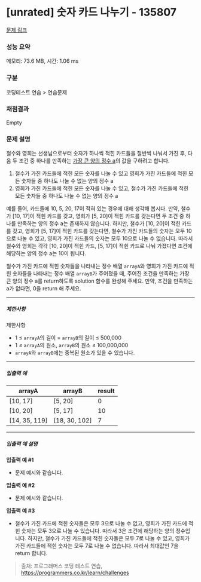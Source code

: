 # [unrated] 숫자 카드 나누기 - 135807 

[문제 링크](https://school.programmers.co.kr/learn/courses/30/lessons/135807) 

### 성능 요약

메모리: 73.6 MB, 시간: 1.06 ms

### 구분

코딩테스트 연습 > 연습문제

### 채점결과

Empty

### 문제 설명

<p>철수와 영희는 선생님으로부터 숫자가 하나씩 적힌 카드들을 절반씩 나눠서 가진 후, 다음 두 조건 중 하나를 만족하는 <u>가장 큰 양의 정수 a</u>의 값을 구하려고 합니다.</p>

<ol>
<li>철수가 가진 카드들에 적힌 모든 숫자를 나눌 수 있고 영희가 가진 카드들에 적힌 모든 숫자들 중 하나도 나눌 수 없는 양의 정수 a</li>
<li>영희가 가진 카드들에 적힌 모든 숫자를 나눌 수 있고, 철수가 가진 카드들에 적힌 모든 숫자들 중 하나도 나눌 수 없는 양의 정수 a</li>
</ol>

<p>예를 들어, 카드들에 10, 5, 20, 17이 적혀 있는 경우에 대해 생각해 봅시다. 만약, 철수가 [10, 17]이 적힌 카드를 갖고, 영희가 [5, 20]이 적힌 카드를 갖는다면 두 조건 중 하나를 만족하는 양의 정수 a는 존재하지 않습니다. 하지만, 철수가 [10, 20]이 적힌 카드를 갖고, 영희가 [5, 17]이 적힌 카드를 갖는다면, 철수가 가진 카드들의 숫자는 모두 10으로 나눌 수 있고, 영희가 가진 카드들의 숫자는 모두 10으로 나눌 수 없습니다. 따라서 철수와 영희는 각각 [10, 20]이 적힌 카드, [5, 17]이 적힌 카드로 나눠 가졌다면 조건에 해당하는 양의 정수 a는 10이 됩니다.</p>

<p>철수가 가진 카드에 적힌 숫자들을 나타내는 정수 배열 <code>arrayA</code>와 영희가 가진 카드에 적힌 숫자들을 나타내는 정수 배열 <code>arrayB</code>가 주어졌을 때, 주어진 조건을 만족하는 가장 큰 양의 정수 a를 return하도록 solution 함수를 완성해 주세요. 만약, 조건을 만족하는 a가 없다면, 0을 return 해 주세요.</p>

<hr>

<h5>제한사항</h5>

<p>제한사항</p>

<ul>
<li>1 ≤ <code>arrayA</code>의 길이 = <code>arrayB</code>의 길이 ≤ 500,000</li>
<li>1 ≤ <code>arrayA</code>의 원소, <code>arrayB</code>의 원소 ≤ 100,000,000</li>
<li><code>arrayA</code>와 <code>arrayB</code>에는 중복된 원소가 있을 수 있습니다.</li>
</ul>

<hr>

<h5>입출력 예</h5>
<table class="table">
        <thead><tr>
<th>arrayA</th>
<th>arrayB</th>
<th>result</th>
</tr>
</thead>
        <tbody><tr>
<td>[10, 17]</td>
<td>[5, 20]</td>
<td>0</td>
</tr>
<tr>
<td>[10, 20]</td>
<td>[5, 17]</td>
<td>10</td>
</tr>
<tr>
<td>[14, 35, 119]</td>
<td>[18, 30, 102]</td>
<td>7</td>
</tr>
</tbody>
      </table>
<hr>

<h5>입출력 예 설명</h5>

<p><strong>입출력 예 #1</strong></p>

<ul>
<li>문제 예시와 같습니다.</li>
</ul>

<p><strong>입출력 예 #2</strong></p>

<ul>
<li>문제 예시와 같습니다.</li>
</ul>

<p><strong>입출력 예 #3</strong></p>

<ul>
<li>철수가 가진 카드에 적힌 숫자들은 모두 3으로 나눌 수 없고, 영희가 가진 카드에 적힌 숫자는 모두 3으로 나눌 수 있습니다. 따라서 3은 조건에 해당하는 양의 정수입니다. 하지만, 철수가 가진 카드들에 적힌 숫자들은 모두 7로 나눌 수 있고, 영희가 가진 카드들에 적힌 숫자는 모두 7로 나눌 수 없습니다. 따라서 최대값인 7을 return 합니다.</li>
</ul>


> 출처: 프로그래머스 코딩 테스트 연습, https://programmers.co.kr/learn/challenges